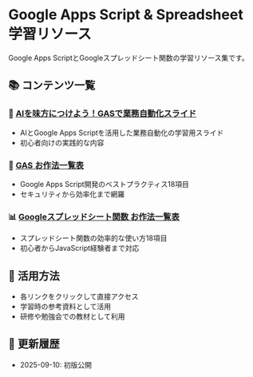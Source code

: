# Google Apps Script & Spreadsheet 学習リソース

Google Apps ScriptとGoogleスプレッドシート関数の学習リソース集です。

## 📚 コンテンツ一覧

### 🎯 [AIを味方につけよう！GASで業務自動化スライド](https://myn0306.github.io/gas-learning-resources/)
- AIとGoogle Apps Scriptを活用した業務自動化の学習用スライド
- 初心者向けの実践的な内容

### 📝 [GAS お作法一覧表](https://myn0306.github.io/gas-learning-resources/gas-best-practices.html)
- Google Apps Script開発のベストプラクティス18項目
- セキュリティから効率化まで網羅

### 📊 [Googleスプレッドシート関数 お作法一覧表](https://myn0306.github.io/gas-learning-resources/sheets-functions-guide.html)
- スプレッドシート関数の効率的な使い方18項目
- 初心者からJavaScript経験者まで対応

## 🚀 活用方法
- 各リンクをクリックして直接アクセス
- 学習時の参考資料として活用
- 研修や勉強会での教材として利用

## 📅 更新履歴
- 2025-09-10: 初版公開
